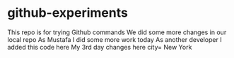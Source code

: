 # github-experiments
This repo is for trying Github commands
We did some more changes in our local repo
As Mustafa I did some more work today
As another developer I added this code here
My 3rd day changes here
city= New York
